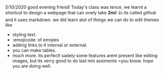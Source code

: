 *5/10/2020*
<dr/>
good evening friend!
Today's class was tence, we learnt a shortcut to design a webpage that can onely take **2mi**! :+1:
its called *github* and it uses markdown. we did learn alot of things we can do to edit themes like
- styling text.
- :emojicode: of emojies
-  adding links to it internal or external.
- you can make tables.
- much more.
its perfect! 
sadely some features arent present like editing images, but its verry good to do last min assiments >you know.
hope you are doing well.

